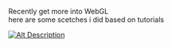 Recently get more into WebGL  
here are some scetches i did based on tutorials

[![Alt Description](https://github.com/tolkanabroski/coding/raw/master/webgl-xp/myshadertoy/reset/reset-preview.png)](https://cdn.rawgit.com/tolkanabroski/coding/ea9deacf/webgl-xp/myshadertoy/reset/index.html)


